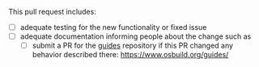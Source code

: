 
This pull request includes:

- [ ] adequate testing for the new functionality or fixed issue
- [ ] adequate documentation informing people about the change such as
  - [ ] submit a PR for the [guides](https://github.com/osbuild/guides) repository if this PR changed any behavior described there: https://www.osbuild.org/guides/

<!--
Thanks for proposing a change to osbuild-composer!

Please don't remove the above check list. These are things that each pull
request must have before it is merged. It helps maintainers to not forget
anything.

If the reason for ticking any of the boxes is ambiguous, please add a short
note explaining why.

In addition, if this pull request fixes a downstream issue, please refer to
test/README.md and add these additional items:

- [ ] 1st commit of any `rhbz#` related PR contains bug reproducer; CI reports FAIL or
- [ ] PR contains automated tests for new functionality and
- [ ] QE has approved reproducer/new tests and
- [ ] Subsequent commits provide bug fixes without modifying the reproducer; CI reports PASS and
- [ ] QE approves this PR; RHBZ status is set to `MODIFIED + Verified=Tested`
-->
